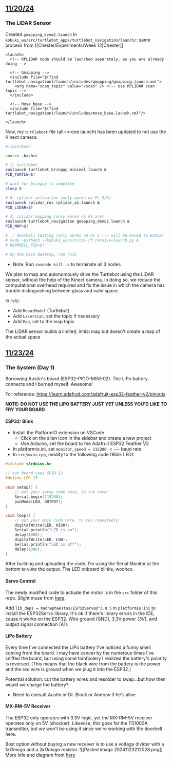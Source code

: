 ## <u>11/20/24</u>

### The LiDAR Sensor
Created `gmapping_demo2.launch` in `kobuki_ws/src/turtlebot_apps/turtlebot_navigation/launch/`: same process from [[Chester/Experiments/Week 12|Chester]]
```roslaunch
<launch>
  <!-- RPLIDAR node should be launched separately, as you are already doing -->

  <!-- Gmapping -->
  <include file="$(find turtlebot_navigation)/launch/includes/gmapping/gmapping.launch.xml">
    <arg name="scan_topic" value="/scan" /> <!-- Use RPLIDAR scan topic -->
  </include>

  <!-- Move base -->
  <include file="$(find turtlebot_navigation)/launch/includes/move_base.launch.xml"/>

</launch>
```

Now, my `turtleboot` file (all-in-one launch) has been updated to not use the Kinect camera:
```bash
#!/bin/bash

source .bashrc

# 1: turtlebot
roslaunch turtlebot_bringup minimal.launch &
PID_TURTLE=$!

# wait for bringup to complete
sleep 5

# 6: rplidar activation (only works on Pi 5/6)
roslaunch rplidar_ros rplidar_a1.launch &
PID_LIDAR=$!

# 4: rplidar mapping (only works on Pi 5/6)
roslaunch turtlebot_navigation gmapping_demo2.launch &
PID_MAP=$!

# _: doorbell testing (only works on Pi 5 --> will be moved to ESP32)
# sudo -python3 ~/kobuki_ws/src/rpi-rf_receive+launch.py &
# DOORBELL_PID=$!

# On the main desktop, run rviz
```
- Note: Run `rosnode kill -a` to terminate all 3 nodes

We plan to map and autonomously drive the Turtlebot using the LiDAR sensor, without the help of the Kinect camera. In doing so, we reduce the computational overhead required and fix the issue in which the camera has trouble distinguishing between glass and valid space.

In rviz:
- Add `RobotModel` (Turtlebot)
- Add `Laserscan`, set the topic if necessary
- Add `Map`, set to the map topic

The LiDAR sensor builds a limited, initial map but doesn't create a map of the actual space

## <u>11/23/24</u>
### The System (Day 1)
Borrowing Austin's board (ESP32-PICO-MINI-02). The LiPo battery connects and I burned myself. Awesome!

For reference: https://learn.adafruit.com/adafruit-esp32-feather-v2/pinouts

**NOTE: DO NOT USE THE LIPO BATTERY JUST YET UNLESS YOU'D LIKE TO FRY YOUR BOARD**

#### ESP32: Blink
- Install the PlatformIO extension on VSCode
	- Click on the alien icon in the sidebar and create a new project
	- Use Arduino, set the board to the Adafruit ESP32 Feather V2
- In platformio.ini, set `monitor_speed = 115200` $<--$ baud rate
- In `src/main.cpp`, modify to the following code (Blink LED):
```cpp
#include <Arduino.h>

// our board uses GPIO 13
#define LED 13

void setup() {
	// put your setup code here, to run once:
	Serial.begin(115200);
	pinMode(LED, OUTPUT);
}

void loop() {
	// put your main code here, to run repeatedly:
	digitalWrite(LED, HIGH);
	Serial.println("LED is on");
	delay(1000);
	digitalWrite(LED, LOW);
	Serial.println("LED is off");
	delay(1000);
}
```
After building and uploading the code, I'm using the Serial Monitor at the bottom to view the output. The LED onboard blinks, woohoo.

#### Servo Control
The newly modified code to actuate the motor is in the `src` folder of this repo. Slight muse from [here](https://dronebotworkshop.com/esp32-servo/#Servo_Motors).

Add `lib_deps = madhephaestus/ESP32Servo@^3.0.5` in `platformio.ini` to install the ESP32Servo library. It's ok if there's library errors in the IDE, cause it works on the ESP32. Wire ground (GND), 3.3V power (3V), and output signal connection (A1).

#### LiPo Battery
Every time I've connected the LiPo battery I've noticed a funny smell coming from the board. I may have cancer by the numerous times I've sniffed the board, but using some tomfoolery I realized the battery's polarity is reversed. (This means that the black wire from the battery is the power and the red wire is ground when we plug it into the ESP32.)

Potential solution: cut the battery wires and resolder to swap...but how then would we charge the battery?
- Need to consult Austin or Dr. Block or Andrew if he's alive

#### MX-RM-5V Receiver
The ESP32 only operates with 3.3V logic, yet the MX-RM-5V receiver operates only on 5V (shocker). Likewise, this goes for the FS1000A transmitter, but we won't be using it since we're working with the doorbell here.

Best option without buying a new receiver is to use a voltage divider with a $1k Omega$ and a $2k Omega$ resistor.
![[Pasted image 20241123212028.png]]
More info and diagram from [here](https://randomnerdtutorials.com/how-to-level-shift-5v-to-3-3v/)
